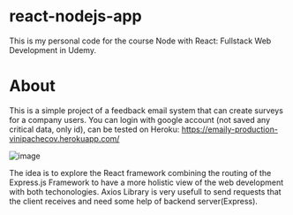 # react-nodejs-app
This is my personal code for the course Node with React: Fullstack Web Development in Udemy.


# About 
This is a simple project of a feedback email system that can create surveys for a company users. You can login with google account (not saved any critical data, only id), can be tested on Heroku: https://emaily-production-vinipachecov.herokuapp.com/

![image](https://user-images.githubusercontent.com/2838834/39490798-6c0b2648-4d60-11e8-8329-10f90d69ee48.png)

The idea is to explore the React framework combining the routing of the Express.js Framework to have a more holistic view of the web development with both techonologies. Axios Library is very usefull to send requests that the client receives and need some help of backend server(Express).
